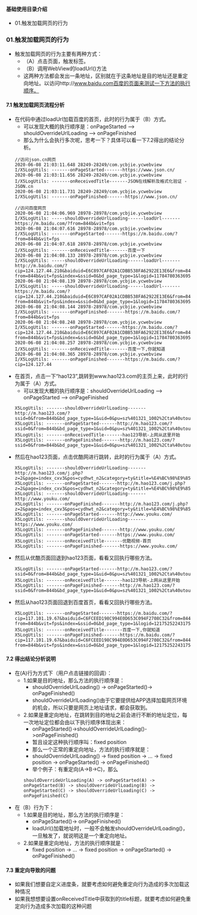 #### 基础使用目录介绍
- 01.触发加载网页的行为




### 01.触发加载网页的行为
- 触发加载网页的行为主要有两种方式：
    - （A）点击页面，触发<link>标签。
    - （B）调用WebView的loadUrl()方法
    - 这两种方法都会发出一条地址，区别就在于这条地址是目的地址还是重定向地址。以访问http://www.baidu.com百度的页面来测试一下方法的执行顺序。


#### 7.1 触发加载网页流程分析
- 在代码中通过loadUrl加载百度的首页，此时的行为属于（B）方式。
    - 可以发现大概的执行顺序是：onPageStarted ——> shouldOverrideUrlLoading ——> onPageFinished
    - 那么为什么会执行多次呢，思考一下？具体可以看一下7.2得出的结论分析。
    ```
    //访问json.cn网页
    2020-06-08 21:03:11.648 28249-28249/com.ycbjie.ycwebview I/X5LogUtils: -------onPageStarted-------https://www.json.cn/
    2020-06-08 21:03:11.656 28249-28249/com.ycbjie.ycwebview I/X5LogUtils: -------onReceivedTitle-------JSON在线解析及格式化验证 - JSON.cn
    2020-06-08 21:03:11.731 28249-28249/com.ycbjie.ycwebview I/X5LogUtils: -------onPageFinished-------https://www.json.cn/

    //访问百度网页
    2020-06-08 21:04:06.969 28978-28978/com.ycbjie.ycwebview I/X5LogUtils: -----shouldOverrideUrlLoading------loadUrl-------https://m.baidu.com/?from=844b&vit=fps
    2020-06-08 21:04:07.616 28978-28978/com.ycbjie.ycwebview I/X5LogUtils: -------onPageStarted-------https://m.baidu.com/?from=844b&vit=fps
    2020-06-08 21:04:07.618 28978-28978/com.ycbjie.ycwebview I/X5LogUtils: -------onReceivedTitle-------百度一下
    2020-06-08 21:04:08.133 28978-28978/com.ycbjie.ycwebview I/X5LogUtils: -----shouldOverrideUrlLoading------loadUrl-------http://m.baidu.com/?cip=124.127.44.210&baiduid=E6C897CAF02A1CDBB538FA62922E13E6&from=844b&vit=fps?from=844b&vit=fps&index=&ssid=0&bd_page_type=1&logid=11784780363695702619&pu=sz%401321_480&t_noscript=jump
    2020-06-08 21:04:08.139 28978-28978/com.ycbjie.ycwebview I/X5LogUtils: -----shouldOverrideUrlLoading------loadUrl-------https://m.baidu.com/?cip=124.127.44.210&baiduid=E6C897CAF02A1CDBB538FA62922E13E6&from=844b&vit=fps?from=844b&vit=fps&index=&ssid=0&bd_page_type=1&logid=11784780363695702619&pu=sz%401321_480&t_noscript=jump
    2020-06-08 21:04:08.144 28978-28978/com.ycbjie.ycwebview I/X5LogUtils: -------onPageFinished-------https://m.baidu.com/?from=844b&vit=fps
    2020-06-08 21:04:08.248 28978-28978/com.ycbjie.ycwebview I/X5LogUtils: -------onPageStarted-------https://m.baidu.com/?cip=124.127.44.210&baiduid=E6C897CAF02A1CDBB538FA62922E13E6&from=844b&vit=fps?from=844b&vit=fps&index=&ssid=0&bd_page_type=1&logid=11784780363695702619&pu=sz%401321_480&t_noscript=jump
    2020-06-08 21:04:08.257 28978-28978/com.ycbjie.ycwebview I/X5LogUtils: -------onReceivedTitle-------百度一下,你就知道
    2020-06-08 21:04:08.365 28978-28978/com.ycbjie.ycwebview I/X5LogUtils: -------onPageFinished-------https://m.baidu.com/?cip=124.127.44
    ```
- 在首页，点击一下“hao123”,跳转到www.hao123.com的主页上来，此时的行为属于（A）方式。
    - 可以发现大概的执行顺序是：shouldOverrideUrlLoading ——> onPageStarted ——> onPageFinished
    ```
    X5LogUtils: -------shouldOverrideUrlLoading-------http://m.hao123.com/?ssid=0&from=844b&bd_page_type=1&uid=0&pu=sz%401321_1002%2Cta%40utouch_2_9.0_2_6.2&idx=30000&itj=39
    X5LogUtils: -------onPageStarted-------http://m.hao123.com/?ssid=0&from=844b&bd_page_type=1&uid=0&pu=sz%401321_1002%2Cta%40utouch_2_9.0_2_6.2&idx=30000&itj=39
    X5LogUtils: -------onReceivedTitle-------hao123导航-上网从这里开始
    X5LogUtils: -------onPageFinished-------http://m.hao123.com/?ssid=0&from=844b&bd_page_type=1&uid=0&pu=sz%401321_1002%2Cta%40utouch_2_9.0_2_6.2&idx=30000&itj=39
    ```
- 然后在hao123页面，点击优酷网进行跳转，此时的行为属于（A）方式。
    ```
    X5LogUtils: -------shouldOverrideUrlLoading-------http://m.hao123.com/j.php?z=2&page=index_cxv3&pos=cydhwt_n2&category=ty&title=%E4%BC%98%E9%85%B7%E7%BD%91&qt=tz&url=http%3A%2F%2Fwww.youku.com%2F&key=58193753e7a868d9a013056c6c4cd77b
    X5LogUtils: -------onPageStarted-------http://m.hao123.com/j.php?z=2&page=index_cxv3&pos=cydhwt_n2&category=ty&title=%E4%BC%98%E9%85%B7%E7%BD%91&qt=tz&url=http%3A%2F%2Fwww.youku.com%2F&key=58193753e7a868d9a013056c6c4cd77b
    X5LogUtils: -------shouldOverrideUrlLoading-------http://www.youku.com/
    X5LogUtils: -------onPageFinished-------http://m.hao123.com/j.php?z=2&page=index_cxv3&pos=cydhwt_n2&category=ty&title=%E4%BC%98%E9%85%B7%E7%BD%91&qt=tz&url=http%3A%2F%2Fwww.youku.com%2F&key=58193753e7a868d9a013056c6c4cd77b
    X5LogUtils: -------onPageStarted-------http://www.youku.com/
    X5LogUtils: -------shouldOverrideUrlLoading-------https://www.youku.com/
    X5LogUtils: -------onPageFinished-------http://www.youku.com/
    X5LogUtils: -------onPageStarted-------https://www.youku.com/
    X5LogUtils: -------onReceivedTitle-------优酷视频-首页
    X5LogUtils: -------onPageFinished-------https://www.youku.com/
    ```
- 然后从优酷页面回退到hao123页面，看看又回执行哪些方法。
    ```
    X5LogUtils: -------onPageStarted-------http://m.hao123.com/?ssid=0&from=844b&bd_page_type=1&uid=0&pu=sz%401321_1002%2Cta%40utouch_2_9.0_2_6.2&idx=30000&itj=39
    X5LogUtils: -------onReceivedTitle-------hao123导航-上网从这里开始
    X5LogUtils: -------onPageFinished-------http://m.hao123.com/?ssid=0&from=844b&bd_page_type=1&uid=0&pu=sz%401321_1002%2Cta%40utouch_2_9.0_2_6.2&idx=30000&itj=39
    ```
- 然后从hao123页面回退到百度首页，看看又回执行哪些方法。
    ```
    X5LogUtils: -------onPageStarted-------https://m.baidu.com/?cip=117.101.19.67&baiduid=C6FCEED198C994E0D653C094F2708C32&from=844b&vit=fps?from=844b&vit=fps&index=&ssid=0&bd_page_type=1&logid=12175252243175665635&pu=sz%401321_480&t_noscript=jump
    X5LogUtils: -------onReceivedTitle-------百度一下,你就知道
    X5LogUtils: -------onPageFinished-------https://m.baidu.com/?cip=117.101.19.67&baiduid=C6FCEED198C994E0D653C094F2708C32&from=844b&vit=fps?from=844b&vit=fps&index=&ssid=0&bd_page_type=1&logid=12175252243175665635&pu=sz%401321_480&t_noscript=jump
    ```

#### 7.2 得出结论分析说明
- 在(A)行为方式下（用户点击链接的回调）：
    - 1.如果是目的地址，那么方法的执行顺序是：
        - shouldOverrideUrlLoading() -> onPageStarted()-> onPageFinished()
        - shouldOverrideUrlLoading()由于它要提供给APP选择加载网页环境的机会，所以只要是网页上地址请求，都会获取到。
    - 2.如果是重定向地址，在跳转到目的地址之前会进行不断的地址定位，每一次地址定位都会由以下执行顺序体现出来：
        - onPageStarted()->shouldOverrideUrlLoading()->onPageFinished()
        - 暂且设定这种执行顺序叫：fixed position
        - 那么一个正常的重定向地址，方法的执行顺序就是：
        - shouldOverrideUrlLoading() -> fixed position -> … -> fixed position -> onPageStarted() -> onPageFinished()
        - 举个例子：有重定向(A->B->C)，那么
        ```
        shouldOverrideUrlLoading(A) -> onPageStarted(A) -> 
        onPageStarted(B) -> shouldOverrideUrlLoading(B) -> 
        onPageStarted(C) -> shouldOverrideUrlLoading(C) -> onPageFinished(C)
        ```
- 在（B）行为下：
    - 1.如果是目的地址，那么方法的执行顺序是：
        - onPageStarted()-> onPageFinished()
        - loadUrl()加载地址时，一般不会触发shouldOverrideUrlLoading()，一旦触发了，就说明这是一个重定向地址。
    - 2.如果是重定向地址，方法的执行顺序就是：
        - fixed position -> … -> fixed position -> onPageStarted() -> onPageFinished()



#### 7.3 重定向导致的问题
- 如果我们想要自定义进度条，就要考虑如何避免重定向行为造成的多次加载这种情况
- 如果我想想要设置onReceivedTitle中获取到的title标题，就要考虑如何避免重定向行为造成多次加载的这种问题










